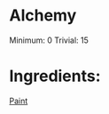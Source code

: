 <!-- TITLE: Face Paint -->
<!-- SUBTITLE: Paint that can be smeared onto the face, making you feel ferocious! -->

# Alchemy
Minimum: 0
Trivial: 15
# Ingredients:
[Paint](paint)